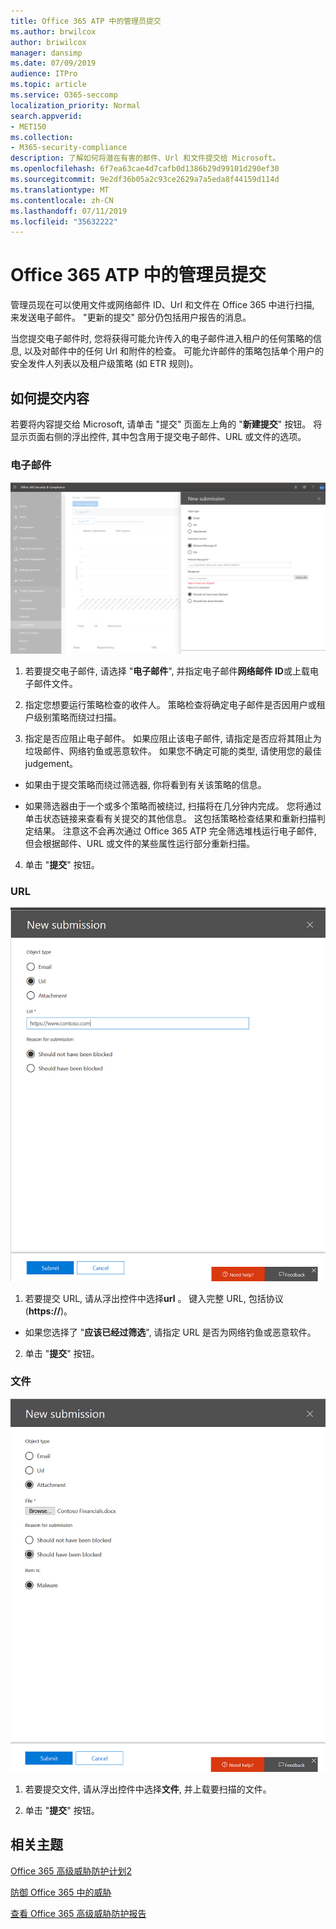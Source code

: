 ```yaml
---
title: Office 365 ATP 中的管理员提交
ms.author: brwilcox
author: briwilcox
manager: dansimp
ms.date: 07/09/2019
audience: ITPro
ms.topic: article
ms.service: O365-seccomp
localization_priority: Normal
search.appverid:
- MET150
ms.collection:
- M365-security-compliance
description: 了解如何将潜在有害的邮件、Url 和文件提交给 Microsoft。
ms.openlocfilehash: 6f7ea63cae4d7cafb0d1386b29d99101d290ef30
ms.sourcegitcommit: 9e2df36b05a2c93ce2629a7a5eda8f44159d114d
ms.translationtype: MT
ms.contentlocale: zh-CN
ms.lasthandoff: 07/11/2019
ms.locfileid: "35632222"
---
```

# <a name="admin-submissions-in-office-365-atp"></a>Office 365 ATP 中的管理员提交

管理员现在可以使用文件或网络邮件 ID、Url 和文件在 Office 365 中进行扫描, 来发送电子邮件。 "更新的提交" 部分仍包括用户报告的消息。 

当您提交电子邮件时, 您将获得可能允许传入的电子邮件进入租户的任何策略的信息, 以及对邮件中的任何 Url 和附件的检查。 可能允许邮件的策略包括单个用户的安全发件人列表以及租户级策略 (如 ETR 规则)。 


## <a name="how-to-submit-content"></a>如何提交内容

若要将内容提交给 Microsoft, 请单击 "提交" 页面左上角的 "**新建提交**" 按钮。 将显示页面右侧的浮出控件, 其中包含用于提交电子邮件、URL 或文件的选项。 

### <a name="email"></a>电子邮件
![电子邮件提交示例](media/submission-flyout-email.PNG)
1. 若要提交电子邮件, 请选择 "**电子邮件**", 并指定电子邮件**网络邮件 ID**或上载电子邮件文件。 

2. 指定您想要运行策略检查的收件人。 策略检查将确定电子邮件是否因用户或租户级别策略而绕过扫描。 

3. 指定是否应阻止电子邮件。 如果应阻止该电子邮件, 请指定是否应将其阻止为垃圾邮件、网络钓鱼或恶意软件。 如果您不确定可能的类型, 请使用您的最佳 judgement。  

* 如果由于提交策略而绕过筛选器, 你将看到有关该策略的信息。

* 如果筛选器由于一个或多个策略而被绕过, 扫描将在几分钟内完成。 您将通过单击状态链接来查看有关提交的其他信息。 这包括策略检查结果和重新扫描判定结果。 注意这不会再次通过 Office 365 ATP 完全筛选堆栈运行电子邮件, 但会根据邮件、URL 或文件的某些属性运行部分重新扫描。 

4. 单击 "**提交**" 按钮。

### <a name="url"></a>URL
![电子邮件提交示例](media/submission-url-flyout.png)
1. 若要提交 URL, 请从浮出控件中选择**url** 。 键入完整 URL, 包括协议 (**https://**)。 

* 如果您选择了 "**应该已经过筛选**", 请指定 URL 是否为网络钓鱼或恶意软件。

2. 单击 "**提交**" 按钮。 


### <a name="file"></a>文件
![电子邮件提交示例](media/submission-file-flyout.PNG)
1. 若要提交文件, 请从浮出控件中选择**文件**, 并上载要扫描的文件。 

2. 单击 "**提交**" 按钮。


## <a name="related-topics"></a>相关主题

[Office 365 高级威胁防护计划2](office-365-ti.md)
  
[防御 Office 365 中的威胁](protect-against-threats.md)
  
[查看 Office 365 高级威胁防护报告](view-reports-for-atp.md)
  

